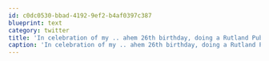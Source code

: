 ```yaml
---
id: c0dc0530-bbad-4192-9ef2-b4af0397c387
blueprint: text
category: twitter
title: 'In celebration of my .. ahem 26th birthday, doing a Rutland Pub crawl tomorrow night. come one, come all.'
caption: 'In celebration of my .. ahem 26th birthday, doing a Rutland Pub crawl tomorrow night. come one, come all.'
---
```

